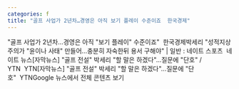 ```yaml
---
categories: f
title: "골프 사업가 2년차…경영은 아직 보기 플레이 수준이죠  한국경제"
---
```

"골프 사업가 2년차…경영은 아직 "보기 플레이" 수준이죠"&nbsp;&nbsp;한국경제박세리 "성적지상주의가 "윤이나 사태" 만들어…충분히 자숙한뒤 용서 구해야" | 일반 : 네이트 스포츠&nbsp;&nbsp;네이트 뉴스[자막뉴스] "골프 전설" 박세리 "할 말은 하겠다"...질문에 "단호" / YTN&nbsp;&nbsp;YTN[자막뉴스] "골프 전설" 박세리 "할 말은 하겠다"...질문에 "단호"&nbsp;&nbsp;YTNGoogle 뉴스에서 전체 콘텐츠 보기